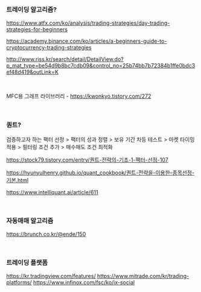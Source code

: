 ### 트레이딩 알고리즘?

https://www.atfx.com/ko/analysis/trading-strategies/day-trading-strategies-for-beginners

https://academy.binance.com/ko/articles/a-beginners-guide-to-cryptocurrency-trading-strategies

http://www.riss.kr/search/detail/DetailView.do?p_mat_type=be54d9b8bc7cdb09&control_no=25b74bb7b72384b1ffe0bdc3ef48d419&outLink=K

<br>

MFC용 그래프 라이브러리 - https://kwonkyo.tistory.com/272

<br>

### 퀀트?

검증하고자 하는 팩터 선정 > 팩터의 성과 정렬 > 보유 기간 차등 테스트 > 마켓 타이밍 적용 > 필터링 조건 추가 > 매수매도 조건 최적화

https://stock79.tistory.com/entry/퀀트-전략의-기초-1-팩터-선정-107

https://hyunyulhenry.github.io/quant_cookbook/퀀트-전략을-이용한-종목선정-기본.html

https://www.intelliquant.ai/article/611

<br>

### 자동매매 알고리즘

https://brunch.co.kr/@ende/150

<br>

### 트레이딩 플랫폼

https://kr.tradingview.com/features/
https://www.mitrade.com/kr/trading-platforms/
https://www.infinox.com/fsc/ko/ix-social